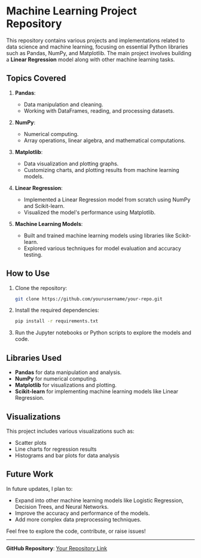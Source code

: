 
# Machine Learning Project Repository

This repository contains various projects and implementations related to data science and machine learning, focusing on essential Python libraries such as Pandas, NumPy, and Matplotlib. The main project involves building a **Linear Regression** model along with other machine learning tasks.

## Topics Covered

1. **Pandas**: 
   - Data manipulation and cleaning.
   - Working with DataFrames, reading, and processing datasets.

2. **NumPy**: 
   - Numerical computing.
   - Array operations, linear algebra, and mathematical computations.

3. **Matplotlib**: 
   - Data visualization and plotting graphs.
   - Customizing charts, and plotting results from machine learning models.

4. **Linear Regression**:
   - Implemented a Linear Regression model from scratch using NumPy and Scikit-learn.
   - Visualized the model's performance using Matplotlib.

5. **Machine Learning Models**:
   - Built and trained machine learning models using libraries like Scikit-learn.
   - Explored various techniques for model evaluation and accuracy testing.

## How to Use

1. Clone the repository:
   ```bash
   git clone https://github.com/yourusername/your-repo.git
   ```

2. Install the required dependencies:
   ```bash
   pip install -r requirements.txt
   ```

3. Run the Jupyter notebooks or Python scripts to explore the models and code.

## Libraries Used

- **Pandas** for data manipulation and analysis.
- **NumPy** for numerical computing.
- **Matplotlib** for visualizations and plotting.
- **Scikit-learn** for implementing machine learning models like Linear Regression.

## Visualizations

This project includes various visualizations such as:
- Scatter plots
- Line charts for regression results
- Histograms and bar plots for data analysis

## Future Work

In future updates, I plan to:
- Expand into other machine learning models like Logistic Regression, Decision Trees, and Neural Networks.
- Improve the accuracy and performance of the models.
- Add more complex data preprocessing techniques.

Feel free to explore the code, contribute, or raise issues!

---

**GitHub Repository**: [Your Repository Link](https://github.com/yourusername/your-repo)
